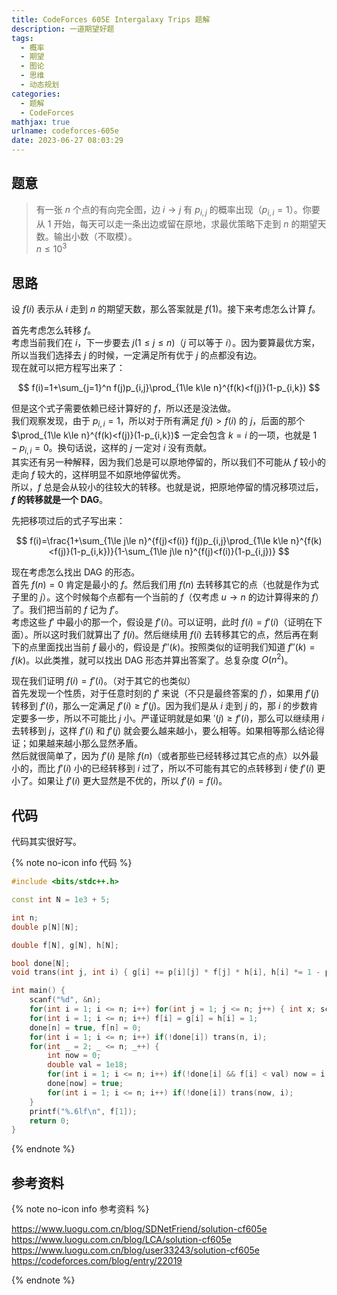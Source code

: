 ```yaml
---
title: CodeForces 605E Intergalaxy Trips 题解
description: 一道期望好题
tags:
  - 概率
  - 期望
  - 图论
  - 思维
  - 动态规划
categories:
  - 题解
  - CodeForces
mathjax: true
urlname: codeforces-605e
date: 2023-06-27 08:03:29
---
```


## 题意

> 有一张 $n$ 个点的有向完全图，边 $i \to j$ 有 $p_{i,j}$ 的概率出现（$p_{i,i}=1$）。你要从 $1$ 开始，每天可以走一条出边或留在原地，求最优策略下走到 $n$ 的期望天数。输出小数（不取模）。  
> $n \le 10^3$

## 思路

设 $f(i)$ 表示从 $i$ 走到 $n$ 的期望天数，那么答案就是 $f(1)$。接下来考虑怎么计算 $f$。

首先考虑怎么转移 $f$。  
考虑当前我们在 $i$，下一步要去 $j(1\le j\le n)$（$j$ 可以等于 $i$）。因为要算最优方案，所以当我们选择去 $j$ 的时候，一定满足所有优于 $j$ 的点都没有边。  
现在就可以把方程写出来了：

$$
f(i)=1+\sum_{j=1}^n f(j)p_{i,j}\prod_{1\le k\le n}^{f(k)<f(j)}(1-p_{i,k})
$$

但是这个式子需要依赖已经计算好的 $f$，所以还是没法做。  
我们观察发现，由于 $p_{i,i}=1$，所以对于所有满足 $f(j)>f(i)$ 的 $j$，后面的那个 $\prod_{1\le k\le n}^{f(k)<f(j)}(1-p_{i,k})$ 一定会包含 $k=i$ 的一项，也就是 $1-p_{i,i}=0$。换句话说，这样的 $j$ 一定对 $i$ 没有贡献。  
其实还有另一种解释，因为我们总是可以原地停留的，所以我们不可能从 $f$ 较小的走向 $f$ 较大的，这样明显不如原地停留优秀。  
所以，$f$ 总是会从较小的往较大的转移。也就是说，把原地停留的情况移项过后，**$f$ 的转移就是一个 DAG**。

先把移项过后的式子写出来：

$$
f(i)=\frac{1+\sum_{1\le j\le n}^{f(j)<f(i)} f(j)p_{i,j}\prod_{1\le k\le n}^{f(k)<f(j)}(1-p_{i,k})}{1-\sum_{1\le j\le n}^{f(j)<f(i)}(1-p_{i,j})}
$$

现在考虑怎么找出 DAG 的形态。  
首先 $f(n)=0$ 肯定是最小的 $f$。然后我们用 $f(n)$ 去转移其它的点（也就是作为式子里的 $j$）。这个时候每个点都有一个当前的 $f$（仅考虑 $u \to n$ 的边计算得来的 $f$）了。我们把当前的 $f$ 记为 $f'$。  
考虑这些 $f'$ 中最小的那一个，假设是 $f'(i)$。可以证明，此时 $f(i)=f'(i)$（证明在下面）。所以这时我们就算出了 $f(i)$。然后继续用 $f(i)$ 去转移其它的点，然后再在剩下的点里面找出当前 $f$ 最小的，假设是 $f''(k)$。按照类似的证明我们知道 $f''(k)=f(k)$。以此类推，就可以找出 DAG 形态并算出答案了。总复杂度 $O(n^2)$。

现在我们证明 $f(i)=f'(i)$。（对于其它的也类似）  
首先发现一个性质，对于任意时刻的 $f'$ 来说（不只是最终答案的 $f$），如果用 $f'(j)$ 转移到 $f'(i)$，那么一定满足 $f'(i)\ge f'(j)$。因为我们是从 $i$ 走到 $j$ 的，那 $i$ 的步数肯定要多一步，所以不可能比 $j$ 小。严谨证明就是如果 $'(j) \ge f'(i)$，那么可以继续用 $i$ 去转移到 $j$，这样 $f'(i)$ 和 $f'(j)$ 就会要么越来越小，要么相等。如果相等那么结论得证；如果越来越小那么显然矛盾。  
然后就很简单了，因为 $f'(i)$ 是除 $f(n)$（或者那些已经转移过其它点的点）以外最小的，而比 $f'(i)$ 小的已经转移到 $i$ 过了，所以不可能有其它的点转移到 $i$ 使 $f'(i)$ 更小了。如果让 $f'(i)$ 更大显然是不优的，所以 $f'(i) = f(i)$。

## 代码

代码其实很好写。

{% note no-icon info 代码 %}

```cpp
#include <bits/stdc++.h>

const int N = 1e3 + 5;

int n;
double p[N][N];

double f[N], g[N], h[N];

bool done[N];
void trans(int j, int i) { g[i] += p[i][j] * f[j] * h[i], h[i] *= 1 - p[i][j], f[i] = g[i] / (1 - h[i]); }

int main() {
	scanf("%d", &n);
	for(int i = 1; i <= n; i++) for(int j = 1; j <= n; j++) { int x; scanf("%d", &x); p[i][j] = x / 100.0; }
	for(int i = 1; i <= n; i++) f[i] = g[i] = h[i] = 1;
	done[n] = true, f[n] = 0;
	for(int i = 1; i <= n; i++) if(!done[i]) trans(n, i);
	for(int _ = 2; _ <= n; _++) {
		int now = 0;
		double val = 1e18;
		for(int i = 1; i <= n; i++) if(!done[i] && f[i] < val) now = i, val = f[i];
		done[now] = true;
		for(int i = 1; i <= n; i++) if(!done[i]) trans(now, i);
	}
	printf("%.6lf\n", f[1]);
	return 0;
}
```

{% endnote %}

## 参考资料

{% note no-icon info 参考资料 %}

<https://www.luogu.com.cn/blog/SDNetFriend/solution-cf605e>  
<https://www.luogu.com.cn/blog/LCA/solution-cf605e>  
<https://www.luogu.com.cn/blog/user33243/solution-cf605e>  
<https://codeforces.com/blog/entry/22019>

{% endnote %}
